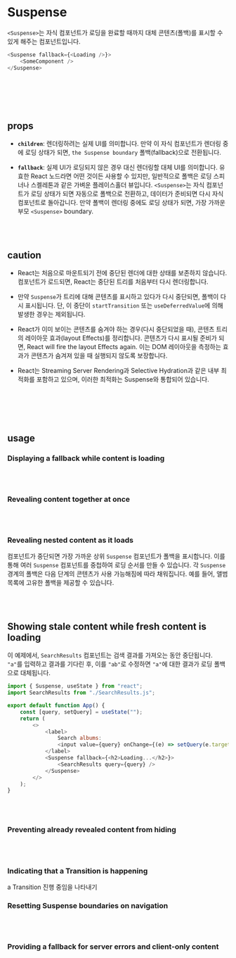 # Suspense

`<Suspense>`는 자식 컴포넌트가 로딩을 완료할 때까지 대체 콘텐츠(폴백)를 표시할 수 있게 해주는 컴포넌트입니다.

```js
<Suspense fallback={<Loading />}>
    <SomeComponent />
</Suspense>
```

<br/>
<br/>
<br/>
<br/>

## props

-   **`children`**: 렌더링하려는 실제 UI를 의미합니다. 만약 이 자식 컴포넌트가 렌더링 중에 로딩 상태가 되면, `the Suspense boundary` 폴백(fallback)으로 전환됩니다.

-   **`fallback`**: 실제 UI가 로딩되지 않은 경우 대신 렌더링할 대체 UI를 의미합니다. 유효한 React 노드라면 어떤 것이든 사용할 수 있지만, 일반적으로 폴백은 로딩 스피너나 스켈레톤과 같은 가벼운 플레이스홀더 뷰입니다. `<Suspense>`는 자식 컴포넌트가 로딩 상태가 되면 자동으로 폴백으로 전환하고, 데이터가 준비되면 다시 자식 컴포넌트로 돌아갑니다. 만약 폴백이 렌더링 중에도 로딩 상태가 되면, 가장 가까운 부모 `<Suspense>` boundary.

<br/>
<br/>

## caution

-   React는 처음으로 마운트되기 전에 중단된 렌더에 대한 상태를 보존하지 않습니다. 컴포넌트가 로드되면, React는 중단된 트리를 처음부터 다시 렌더링합니다.

-   만약 `Suspense`가 트리에 대해 콘텐츠를 표시하고 있다가 다시 중단되면, 폴백이 다시 표시됩니다. 단, 이 중단이 `startTransition` 또는 `useDeferredValue`에 의해 발생한 경우는 제외됩니다.

-   React가 이미 보이는 콘텐츠를 숨겨야 하는 경우(다시 중단되었을 때), 콘텐츠 트리의 레이아웃 효과(layout Effects)를 정리합니다. 콘텐츠가 다시 표시될 준비가 되면, React will fire the layout Effects again. 이는 DOM 레이아웃을 측정하는 효과가 콘텐츠가 숨겨져 있을 때 실행되지 않도록 보장합니다.

-   React는 Streaming Server Rendering과 Selective Hydration과 같은 내부 최적화를 포함하고 있으며, 이러한 최적화는 Suspense와 통합되어 있습니다.

<br/>
<br/>
<br/>
<br/>

## usage

### Displaying a fallback while content is loading

<br/>
<br/>

### Revealing content together at once

<br/>
<br/>

### Revealing nested content as it loads

컴포넌트가 중단되면 가장 가까운 상위 `Suspense` 컴포넌트가 폴백을 표시합니다. 이를 통해 여러 `Suspense` 컴포넌트를 중첩하여 로딩 순서를 만들 수 있습니다. 각 `Suspense` 경계의 폴백은 다음 단계의 콘텐츠가 사용 가능해짐에 따라 채워집니다. 예를 들어, 앨범 목록에 고유한 폴백을 제공할 수 있습니다.

<br/>
<br/>

## Showing stale content while fresh content is loading

이 예제에서, `SearchResults` 컴포넌트는 검색 결과를 가져오는 동안 중단됩니다. `"a"`를 입력하고 결과를 기다린 후, 이를 `"ab"`로 수정하면 `"a"`에 대한 결과가 로딩 폴백으로 대체됩니다.

```js
import { Suspense, useState } from "react";
import SearchResults from "./SearchResults.js";

export default function App() {
    const [query, setQuery] = useState("");
    return (
        <>
            <label>
                Search albums:
                <input value={query} onChange={(e) => setQuery(e.target.value)} />
            </label>
            <Suspense fallback={<h2>Loading...</h2>}>
                <SearchResults query={query} />
            </Suspense>
        </>
    );
}
```

<br/>
<br/>

### Preventing already revealed content from hiding

<br/>
<br/>

### Indicating that a Transition is happening

a Transition 진행 중임을 나타내기

### Resetting Suspense boundaries on navigation

<br/>
<br/>

### Providing a fallback for server errors and client-only content

